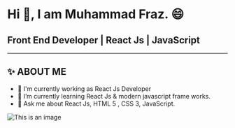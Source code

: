 # Hi 👋, I am Muhammad Fraz. 😄

## Front End Developer | React Js | JavaScript 
__________________________________________________
## ✨ ABOUT ME

- 🔭 I'm currently working as React Js Developer
- 🌱 I’m currently learning React Js & modern javascript frame works.
- 💬 Ask me about React Js, HTML 5 , CSS 3, JavaScript.

![This is an image](https://myoctocat.com/assets/images/base-octocat.svg)
<!--
**Muhammadfraz98/Muhammadfraz98** is a ✨ _special_ ✨ repository because its `README.md` (this file) appears on your GitHub profile.

Here are some ideas to get you started:

- 🔭 I’m currently working on ...
- 🌱 I’m currently learning ...
- 👯 I’m looking to collaborate on ...
- 🤔 I’m looking for help with ...
- 💬 Ask me about ...
- 📫 How to reach me: ...
- 😄 Pronouns: ...
- ⚡ Fun fact: ...
-->
